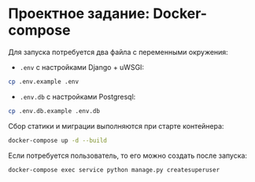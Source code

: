 # Проектное задание: Docker-compose

Для запуска потребуется два файла с переменными окружения:

- `.env` с настройками Django + uWSGI:
```bash
cp .env.example .env
```

- `.env.db` с настройками Postgresql:
```bash
cp .env.db.example .env.db
```

Сбор статики и миграции выполняются при старте контейнера:
```bash
docker-compose up -d --build
```

Если потребуется пользователь, то его можно создать после запуска:
```bash
docker-compose exec service python manage.py createsuperuser
```
